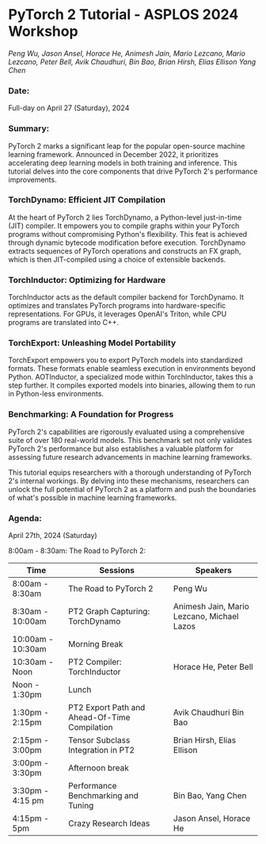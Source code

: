 PyTorch 2 Tutorial - ASPLOS 2024 Workshop
=========================================
*Peng Wu, Jason Ansel, Horace He, Animesh Jain, Mario Lezcano, Mario Lezcano, Peter Bell, Avik Chaudhuri, Bin Bao, Brian Hirsh, Elias Ellison Yang Chen*

### Date:
Full-day on April 27 (Saturday), 2024


### Summary:
PyTorch 2 marks a significant leap for the popular open-source machine learning framework. Announced in December 2022, it prioritizes accelerating deep learning models in both training and inference. This tutorial delves into the core components that drive PyTorch 2's performance improvements.

### TorchDynamo: Efficient JIT Compilation
At the heart of PyTorch 2 lies TorchDynamo, a Python-level just-in-time (JIT) compiler. It empowers you to compile graphs within your PyTorch programs without compromising Python's flexibility. This feat is achieved through dynamic bytecode modification before execution. TorchDynamo extracts sequences of PyTorch operations and constructs an FX graph, which is then JIT-compiled using a choice of extensible backends.

### TorchInductor: Optimizing for Hardware
TorchInductor acts as the default compiler backend for TorchDynamo. It optimizes and translates PyTorch programs into hardware-specific representations. For GPUs, it leverages OpenAI's Triton, while CPU programs are translated into C++.

### TorchExport: Unleashing Model Portability
TorchExport empowers you to export PyTorch models into standardized formats. These formats enable seamless execution in environments beyond Python. AOTInductor, a specialized mode within TorchInductor, takes this a step further. It compiles exported models into binaries, allowing them to run in Python-less environments.

### Benchmarking: A Foundation for Progress
PyTorch 2's capabilities are rigorously evaluated using a comprehensive suite of over 180 real-world models. This benchmark set not only validates PyTorch 2's performance but also establishes a valuable platform for assessing future research advancements in machine learning frameworks.

This tutorial equips researchers with a thorough understanding of PyTorch 2's internal workings. By delving into these mechanisms, researchers can unlock the full potential of PyTorch 2 as a platform and push the boundaries of what's possible in machine learning frameworks.


### Agenda:

April 27th, 2024 (Saturday)

8:00am - 8:30am: The Road to PyTorch 2:

| Time | Sessions | Speakers |
| ------------- | ------------- | ------------- |
| 8:00am - 8:30am  | The Road to PyTorch 2  | Peng Wu  |
| 8:30am - 10:00am | PT2 Graph Capturing: TorchDynamo  | Animesh Jain, Mario Lezcano, Michael Lazos |
| 10:00am - 10:30am | Morning Break | |
| 10:30am - Noon| PT2 Compiler: TorchInductor | Horace He, Peter Bell |
| Noon - 1:30pm | Lunch | |
| 1:30pm - 2:15pm  | PT2 Export Path and Ahead-Of-Time Compilation | Avik Chaudhuri Bin Bao  |
| 2:15pm - 3:00pm | Tensor Subclass Integration in PT2 | Brian Hirsh, Elias Ellison |
| 3:00pm - 3:30pm | Afternoon break | |
| 3:30pm - 4:15 pm | Performance Benchmarking and Tuning | Bin Bao, Yang Chen |
| 4:15pm - 5pm | Crazy Research Ideas | Jason Ansel, Horace He |
